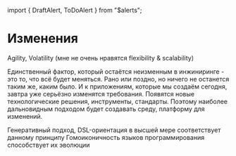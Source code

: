 import { DraftAlert, ToDoAlert } from "$alerts";

<DraftAlert />

# Изменения

<ToDoAlert>Agility, Volatility (мне не очень нравятся flexibility & scalability)</ToDoAlert>

Единственный фактор, который остаётся неизменным в инжиниринге - это то, что всё будет меняться. Рано или поздно, но ничего не останется таким же, каким было. И к приложениям, которые мы создаём сегодня, завтра уже серьёзно изменятся требования. Появятся новые технологические решения, инструменты, стандарты. Поэтому наиболее дальновидным подходом будет создавать среду, платформу для изменений.

<ToDoAlert>Генеративный подход, DSL-ориентация в высшей мере соответствует данному принципу</ToDoAlert>
<ToDoAlert>Гомоиконичность языков программирования способствует их эволюции</ToDoAlert>
